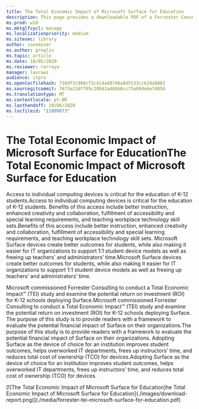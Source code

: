 ```yaml
---
title: The Total Economic Impact of Microsoft Surface for Education
description: This page provides a downloadable PDF of a Forrester Consulting study on the potential return on investment (ROI) for K-12 schools deploying Surface.
ms.prod: w10
ms.mktglfcycl: manage
ms.localizationpriority: medium
ms.sitesec: library
author: coveminer
ms.author: greglin
ms.topic: article
ms.date: 10/05/2020
ms.reviewer: rarroyo
manager: laurawi
audience: itpro
ms.openlocfilehash: 710df3c960cf3c414ad8748a8d5533cc624a8883
ms.sourcegitcommit: 7673e22df705c10b91a46bb6cc75a09debe7d856
ms.translationtype: MT
ms.contentlocale: pt-BR
ms.lasthandoff: 10/06/2020
ms.locfileid: "11099873"
---
```

# <span data-ttu-id="f5512-103">The Total Economic Impact of Microsoft Surface for Education</span><span class="sxs-lookup"><span data-stu-id="f5512-103">The Total Economic Impact of Microsoft Surface for Education</span></span>

<span data-ttu-id="f5512-104">Access to individual computing devices is critical for the education of K-12 students.</span><span class="sxs-lookup"><span data-stu-id="f5512-104">Access to individual computing devices is critical for the education of K-12 students.</span></span> <span data-ttu-id="f5512-105">Benefits of this access include better instruction, enhanced creativity and collaboration, fulfillment of accessibility and special learning requirements, and teaching workplace technology skill sets.</span><span class="sxs-lookup"><span data-stu-id="f5512-105">Benefits of this access include better instruction, enhanced creativity and collaboration, fulfillment of accessibility and special learning requirements, and teaching workplace technology skill sets.</span></span> <span data-ttu-id="f5512-106">Microsoft Surface devices create better outcomes for students, while also making it easier for IT organizations to support 1:1 student device models as well as freeing up teachers’ and administrators’ time.</span><span class="sxs-lookup"><span data-stu-id="f5512-106">Microsoft Surface devices create better outcomes for students, while also making it easier for IT organizations to support 1:1 student device models as well as freeing up teachers’ and administrators’ time.</span></span>

<span data-ttu-id="f5512-107">Microsoft commissioned Forrester Consulting to conduct a Total Economic Impact&trade; (TEI) study and examine the potential return on investment (ROI) for K-12 schools deploying Surface.</span><span class="sxs-lookup"><span data-stu-id="f5512-107">Microsoft commissioned Forrester Consulting to conduct a Total Economic Impact&trade; (TEI) study and examine the potential return on investment (ROI) for K-12 schools deploying Surface.</span></span> <span data-ttu-id="f5512-108">The purpose of this study is to provide readers with a framework to evaluate the potential financial impact of Surface on their organizations.</span><span class="sxs-lookup"><span data-stu-id="f5512-108">The purpose of this study is to provide readers with a framework to evaluate the potential financial impact of Surface on their organizations.</span></span> <span data-ttu-id="f5512-109">Adopting Surface as the device of choice for an institution improves student outcomes, helps overworked IT departments, frees up instructors’ time, and reduces total cost of ownership (TCO) for devices.</span><span class="sxs-lookup"><span data-stu-id="f5512-109">Adopting Surface as the device of choice for an institution improves student outcomes, helps overworked IT departments, frees up instructors’ time, and reduces total cost of ownership (TCO) for devices.</span></span>

[![T<span data-ttu-id="f5512-110">he Total Economic Impact of Microsoft Surface for Education]</span><span class="sxs-lookup"><span data-stu-id="f5512-110">he Total Economic Impact of Microsoft Surface for Education]</span></span>(./images/download-report.png)](./media/forrester-tei-microsoft-surface-for-education.pdf)



